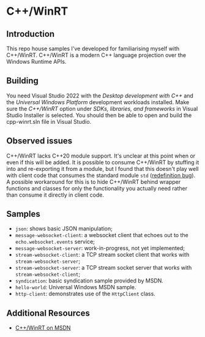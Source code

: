 # C++/WinRT

## Introduction

This repo house samples I've developed for familiarising myself with C++/WinRT. C++/WinRT is a modern C++ language projection over the Windows Runtime APIs.

## Building

You need Visual Studio 2022 with the _Desktop development with C++_ and the _Universal Windows Platform_ development workloads installed. Make sure the _C++/WinRT_ option under _SDKs, libraries, and frameworks_ in Visual Studio Installer is selected. You should then be able to open and build the cpp-winrt.sln file in Visual Studio. 

## Observed issues

C++/WinRT lacks C++20 module support. It's unclear at this point when or even if this will be added. It is possible to consume C++/WinRT by stuffing it into and re-exporting it from a module, but I found that this doesn't play well with client code that consumes the standard module `std` ([redefinition bug](https://developercommunity.visualstudio.com/t/VS2022-175-Preview-3---Compiler-bug-wit/10256508)). A possible workaround for this is to hide C++/WinRT behind wrapper functions and classes for only the functionality you actually need rather than consume it directly in client code.

## Samples

* `json`: shows basic JSON manipulation;
* `message-websocket-client`: a websocket client that echoes out to the `echo.websocket.events` service;
* `message-websocket-server`: work-in-progress, not yet implemented;
* `stream-websocket-client`: a TCP stream socket client that works with `stream-websocket-server`;
* `stream-websocket-server`: a TCP stream socket server that works with `stream-websocket-client`;
* `syndication`: basic syndication sample provided by MSDN.
* `hello-world`: Universal Windows MSDN sample.
* `http-client`: demonstrates use of the `HttpClient` class.

## Additional Resources

* [C++/WinRT on MSDN](https://learn.microsoft.com/en-us/windows/uwp/cpp-and-winrt-apis/)
